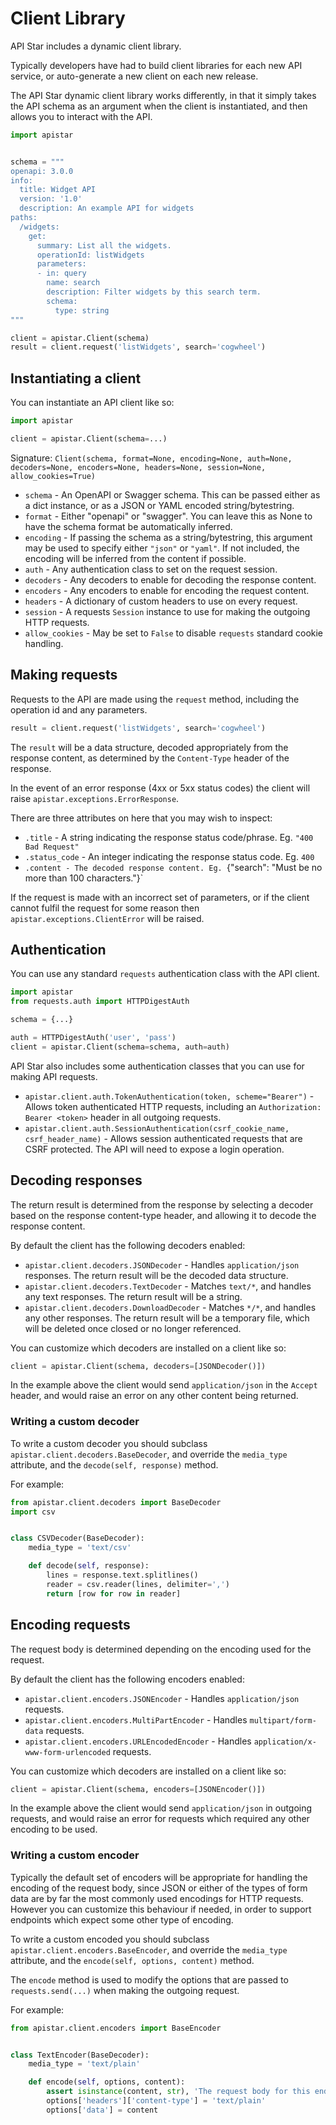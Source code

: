 # Client Library

API Star includes a dynamic client library.

Typically developers have had to build client libraries for each new
API service, or auto-generate a new client on each new release.

The API Star dynamic client library works differently, in that it simply
takes the API schema as an argument when the client is instantiated,
and then allows you to interact with the API.

```python
import apistar


schema = """
openapi: 3.0.0
info:
  title: Widget API
  version: '1.0'
  description: An example API for widgets
paths:
  /widgets:
    get:
      summary: List all the widgets.
      operationId: listWidgets
      parameters:
      - in: query
        name: search
        description: Filter widgets by this search term.
        schema:
          type: string
"""

client = apistar.Client(schema)
result = client.request('listWidgets', search='cogwheel')
```

## Instantiating a client

You can instantiate an API client like so:

```python
import apistar

client = apistar.Client(schema=...)
```

Signature: `Client(schema, format=None, encoding=None, auth=None, decoders=None, encoders=None, headers=None, session=None, allow_cookies=True)`

* `schema` - An OpenAPI or Swagger schema. This can be passed either as a dict instance,
or as a JSON or YAML encoded string/bytestring.
* `format` - Either "openapi" or "swagger". You can leave this as None to have the
schema format be automatically inferred.
* `encoding` - If passing the schema as a string/bytestring, this argument may
be used to specify either `"json"` or `"yaml"`.  If not included, the encoding will
be inferred from the content if possible.
* `auth` - Any authentication class to set on the request session.
* `decoders` - Any decoders to enable for decoding the response content.
* `encoders` - Any encoders to enable for encoding the request content.
* `headers` - A dictionary of custom headers to use on every request.
* `session` - A requests `Session` instance to use for making the outgoing HTTP requests.
* `allow_cookies` - May be set to `False` to disable `requests` standard cookie handling.

## Making requests

Requests to the API are made using the `request` method, including the operation id
and any parameters.

```python
result = client.request('listWidgets', search='cogwheel')
```

The `result` will be a data structure, decoded appropriately from the response
content, as determined by the `Content-Type` header of the response.

In the event of an error response (4xx or 5xx status codes) the client will
raise `apistar.exceptions.ErrorResponse`.

There are three attributes on here that you may wish to inspect:

* `.title` - A string indicating the response status code/phrase. Eg. `"400 Bad Request"`
* `.status_code` - An integer indicating the response status code. Eg. `400`
* `.content - The decoded response content. Eg. `{"search": "Must be no more than 100 characters."}`

If the request is made with an incorrect set of parameters, or if the client
cannot fulfil the request for some reason then `apistar.exceptions.ClientError`
will be raised.

## Authentication

You can use any standard `requests` authentication class with the API client.

```python
import apistar
from requests.auth import HTTPDigestAuth

schema = {...}

auth = HTTPDigestAuth('user', 'pass')
client = apistar.Client(schema=schema, auth=auth)
```

API Star also includes some authentication classes that you can use for making
API requests.

* `apistar.client.auth.TokenAuthentication(token, scheme="Bearer")` - Allows token
authenticated HTTP requests, including an `Authorization: Bearer <token>` header in
all outgoing requests.
* `apistar.client.auth.SessionAuthentication(csrf_cookie_name, csrf_header_name)` - Allows
session authenticated requests that are CSRF protected. The API will need to expose a login
operation.

## Decoding responses

The return result is determined from the response by selecting a decoder based
on the response content-type header, and allowing it to decode the response content.

By default the client has the following decoders enabled:

* `apistar.client.decoders.JSONDecoder` - Handles `application/json` responses. The return result will be the decoded data structure.
* `apistar.client.decoders.TextDecoder` - Matches `text/*`, and handles any text responses. The return result will be a string.
* `apistar.client.decoders.DownloadDecoder` - Matches `*/*`, and handles any other responses. The return result will be a temporary file, which will be deleted once closed or no longer referenced.

You can customize which decoders are installed on a client like so:

```python
client = apistar.Client(schema, decoders=[JSONDecoder()])
```

In the example above the client would send `application/json` in the `Accept` header,
and would raise an error on any other content being returned.

### Writing a custom decoder

To write a custom decoder you should subclass `apistar.client.decoders.BaseDecoder`,
and override the `media_type` attribute, and the `decode(self, response)` method.

For example:

```python
from apistar.client.decoders import BaseDecoder
import csv


class CSVDecoder(BaseDecoder):
    media_type = 'text/csv'

    def decode(self, response):
        lines = response.text.splitlines()
        reader = csv.reader(lines, delimiter=',')
        return [row for row in reader]
```

## Encoding requests

The request body is determined depending on the encoding used for the request.

By default the client has the following encoders enabled:

* `apistar.client.encoders.JSONEncoder` - Handles `application/json` requests.
* `apistar.client.encoders.MultiPartEncoder` - Handles `multipart/form-data` requests.
* `apistar.client.encoders.URLEncodedEncoder` - Handles `application/x-www-form-urlencoded` requests.

You can customize which decoders are installed on a client like so:

```python
client = apistar.Client(schema, encoders=[JSONEncoder()])
```

In the example above the client would send `application/json` in outgoing requests,
and would raise an error for requests which required any other encoding to be used.

### Writing a custom encoder

Typically the default set of encoders will be appropriate for handling the
encoding of the request body, since JSON or either of the types of form data
are by far the most commonly used encodings for HTTP requests. However you can
customize this behaviour if needed, in order to support endpoints which expect
some other type of encoding.

To write a custom encoded you should subclass `apistar.client.encoders.BaseEncoder`,
and override the `media_type` attribute, and the `encode(self, options, content)` method.

The `encode` method is used to modify the options that are passed to `requests.send(...)`
when making the outgoing request.

For example:

```python
from apistar.client.encoders import BaseEncoder


class TextEncoder(BaseDecoder):
    media_type = 'text/plain'

    def encode(self, options, content):
        assert isinstance(content, str), 'The request body for this endpoint must be a string.'
        options['headers']['content-type'] = 'text/plain'
        options['data'] = content
```
